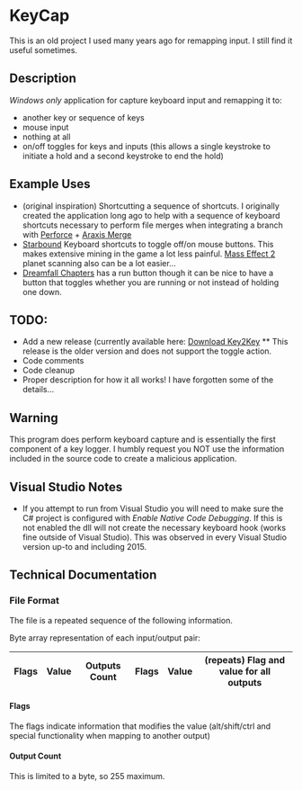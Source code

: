 # KeyCap

This is an old project I used many years ago for remapping input. I still find it useful sometimes.

## Description
*Windows only* application for capture keyboard input and remapping it to:
* another key or sequence of keys
* mouse input
* nothing at all
* on/off toggles for keys and inputs (this allows a single keystroke to initiate a hold and a second keystroke to end the hold)

## Example Uses
* (original inspiration) Shortcutting a sequence of shortcuts. I originally created the application long ago to help with a sequence of keyboard shortcuts necessary to perform file merges when integrating a branch with [Perforce](https://www.perforce.com/) + [Araxis Merge](https://www.araxis.com/)
* [Starbound](http://playstarbound.com/) Keyboard shortcuts to toggle off/on mouse buttons. This makes extensive mining in the game a lot less painful. [Mass Effect 2](http://masseffect.bioware.com/me2/) planet scanning also can be a lot easier...
* [Dreamfall Chapters](http://redthreadgames.com/games/chapters/) has a run button though it can be nice to have a button that toggles whether you are running or not instead of holding one down.

## TODO:
* Add a new release (currently available here: [Download Key2Key](https://www.nhmk.com/tools.php)
** This release is the older version and does not support the toggle action.
* Code comments
* Code cleanup
* Proper description for how it all works! I have forgotten some of the details...

## Warning
This program does perform keyboard capture and is essentially the first component of a key logger. I humbly request you NOT use the information included in the source code to create a malicious application.

## Visual Studio Notes
* If you attempt to run from Visual Studio you will need to make sure the C# project is configured with *Enable Native Code Debugging*. If this is not enabled the dll will not create the necessary keyboard hook (works fine outside of Visual Studio). This was observed in every Visual Studio version up-to and including 2015.

## Technical Documentation

### File Format

The file is a repeated sequence of the following information.

Byte array representation of each input/output pair:

| Flags | Value | Outputs Count | Flags | Value | (repeats) Flag and value for all outputs |
| --- | --- | --- | --- | --- | --- |

#### Flags

The flags indicate information that modifies the value (alt/shift/ctrl and special functionality when mapping to another output)

#### Output Count

This is limited to a byte, so 255 maximum.
